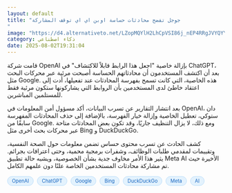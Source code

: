```yaml
---
layout: default
title: "جوجل تفضح محادثات حساسة اوبن اي اي توقف المشاركة
"
image: "https://d4.alternativeto.net/LZopMQYlH2LhCpVSI86j_nEP4RRgJVYQYYfGDt0CREY/rs:fill:1520:760:0/g:ce:0:0/YWJzOi8vZGlzdC9jb250ZW50LzE3NTQxNjQzMTA5ODYucG5n.png"
category: ذكاء اصطناعي
date: 2025-08-02T19:31:04
---
```


قامت شركة OpenAI بإزالة خاصية "اجعل هذا الرابط قابلاً للاكتشاف" في ChatGPT، بعد أن اكتشف المستخدمون أن محادثاتهم الحساسة أصبحت مرئية عبر محركات البحث مثل Google. هذه الخاصية، التي كانت تسمح بفهرسة المحادثات عند تفعيلها، أدت إلى اعتقاد خاطئ لدى المستخدمين بأن الروابط التي يشاركونها ستكون مرئية فقط للمستلمين المباشرين.

بعد انتشار التقارير عن تسرب البيانات، أكد مسؤول أمن المعلومات في OpenAI، دان ستوكي، تعطيل الخاصية وإزالة خيار الفهرسة، بالإضافة إلى حذف المحادثات المفهرسة سابقًا من Google. ومع ذلك، لا يزال التنظيف جاريًا، وقد تكون بعض المحادثات متاحة عبر محركات بحث أخرى مثل Bing و DuckDuckGo.

كشف الحادث عن تسرب محتوى حساس تضمن معلومات حول الصحة النفسية، وتقييمات لمقدمي طلبات الوظائف، وشفرات برمجية محمية، وحتى اعترافات بجرائم. يثير هذا الأمر مخاوف جدية بشأن الخصوصية، ويشبه حالة تطبيق Meta AI الأخيرة حيث تم مشاركة محادثات المستخدمين الخاصة علنًا دون علمهم الكامل.

<div style="margin-top:2px; margin-bottom:2px;"><a href="https://bidjadraft.github.io/?query=OpenAI" style="background:#e3f2fd; color:#1565c0; font-size:80%; border-radius:12px; padding:3px 10px; margin:2px 4px 2px 0; display:inline-block; border:1px solid #bbdefb; text-decoration:none;">OpenAI</a> <a href="https://bidjadraft.github.io/?query=ChatGPT" style="background:#e3f2fd; color:#1565c0; font-size:80%; border-radius:12px; padding:3px 10px; margin:2px 4px 2px 0; display:inline-block; border:1px solid #bbdefb; text-decoration:none;">ChatGPT</a> <a href="https://bidjadraft.github.io/?query=Google" style="background:#e3f2fd; color:#1565c0; font-size:80%; border-radius:12px; padding:3px 10px; margin:2px 4px 2px 0; display:inline-block; border:1px solid #bbdefb; text-decoration:none;">Google</a> <a href="https://bidjadraft.github.io/?query=Bing" style="background:#e3f2fd; color:#1565c0; font-size:80%; border-radius:12px; padding:3px 10px; margin:2px 4px 2px 0; display:inline-block; border:1px solid #bbdefb; text-decoration:none;">Bing</a> <a href="https://bidjadraft.github.io/?query=DuckDuckGo" style="background:#e3f2fd; color:#1565c0; font-size:80%; border-radius:12px; padding:3px 10px; margin:2px 4px 2px 0; display:inline-block; border:1px solid #bbdefb; text-decoration:none;">DuckDuckGo</a> <a href="https://bidjadraft.github.io/?query=Meta" style="background:#e3f2fd; color:#1565c0; font-size:80%; border-radius:12px; padding:3px 10px; margin:2px 4px 2px 0; display:inline-block; border:1px solid #bbdefb; text-decoration:none;">Meta</a> <a href="https://bidjadraft.github.io/?query=AI" style="background:#e3f2fd; color:#1565c0; font-size:80%; border-radius:12px; padding:3px 10px; margin:2px 4px 2px 0; display:inline-block; border:1px solid #bbdefb; text-decoration:none;">AI</a></div><br><br>
